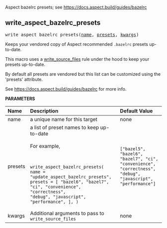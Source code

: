 <!-- Generated with Stardoc: http://skydoc.bazel.build -->

Aspect bazelrc presets; see https://docs.aspect.build/guides/bazelrc

<a id="write_aspect_bazelrc_presets"></a>

## write_aspect_bazelrc_presets

<pre>
write_aspect_bazelrc_presets(<a href="#write_aspect_bazelrc_presets-name">name</a>, <a href="#write_aspect_bazelrc_presets-presets">presets</a>, <a href="#write_aspect_bazelrc_presets-kwargs">kwargs</a>)
</pre>

Keeps your vendored copy of Aspect recommended `.bazelrc` presets up-to-date.

This macro uses a [write_source_files](https://docs.aspect.build/rules/aspect_bazel_lib/docs/write_source_files)
rule under the hood to keep your presets up-to-date.

By default all presets are vendored but this list can be customized using
the 'presets' attribute.

See https://docs.aspect.build/guides/bazelrc for more info.


**PARAMETERS**


| Name  | Description | Default Value |
| :------------- | :------------- | :------------- |
| <a id="write_aspect_bazelrc_presets-name"></a>name |  a unique name for this target   |  none |
| <a id="write_aspect_bazelrc_presets-presets"></a>presets |  a list of preset names to keep up-to-date<br><br>For example,<br><br><pre><code> write_aspect_bazelrc_presets(   name = "update_aspect_bazelrc_presets",   presets = [     "bazel6",     "bazel7",     "ci",     "convenience",     "correctness",     "debug",     "javascript",     "performance",   ], ) </code></pre>   |  <code>["bazel5", "bazel6", "bazel7", "ci", "convenience", "correctness", "debug", "javascript", "performance"]</code> |
| <a id="write_aspect_bazelrc_presets-kwargs"></a>kwargs |  Additional arguments to pass to <code>write_source_files</code>   |  none |


